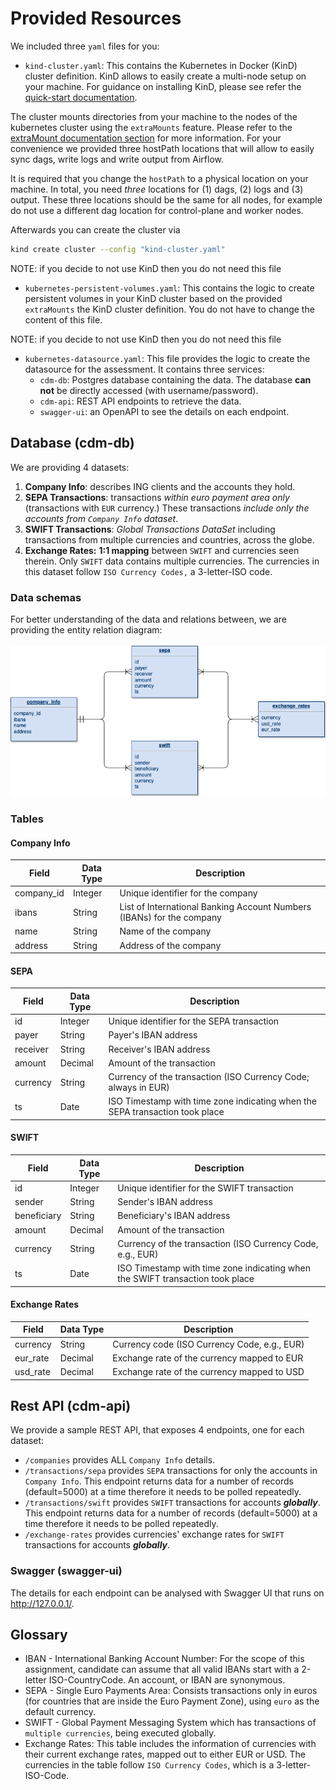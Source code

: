 # Provided Resources

We included three `yaml` files for you:
- `kind-cluster.yaml`: This contains the Kubernetes in Docker (KinD) cluster definition. KinD allows to easily create a multi-node setup on your machine. For guidance on installing KinD, please see refer the [quick-start documentation](https://kind.sigs.k8s.io/docs/user/quick-start/#installation).

The cluster mounts directories from your machine to the nodes of the kubernetes cluster using the `extraMounts` feature. Please refer to the [extraMount documentation section](https://kind.sigs.k8s.io/docs/user/configuration/#extra-mounts) for more information. For your convenience we provided three hostPath locations that will allow to easily sync dags, write logs and write output from Airflow. 

It is required that you change the `hostPath` to a physical location on your machine. In total, you need *three* locations for (1) dags, (2) logs and (3) output. These three locations should be the same for all nodes, for example do not use a different dag location for control-plane and worker nodes.

Afterwards you can create the cluster via 
``` bash
kind create cluster --config "kind-cluster.yaml"
```
NOTE: if you decide to not use KinD then you do not need this file

- `kubernetes-persistent-volumes.yaml`: This contains the logic to create persistent volumes in your KinD cluster based on the provided `extraMounts` the KinD cluster definition. You do not have to change the content of this file.

NOTE: if you decide to not use KinD then you do not need this file  

- `kubernetes-datasource.yaml`: This file provides the logic to create the datasource for the assessment. It contains three services:
  - `cdm-db`: Postgres database containing the data. The database **can not** be directly accessed (with username/password).
  - `cdm-api`: REST API endpoints to retrieve the data.
  - `swagger-ui`: an OpenAPI to see the details on each endpoint.

## Database (cdm-db)

We are providing 4 datasets:

1. **Company Info**: describes ING clients and the accounts they hold.
2. **SEPA Transactions**: transactions _within euro payment area only_ (transactions with `EUR` currency.)
These transactions _include only the accounts from `Company Info` dataset_.
3. **SWIFT Transactions**: _Global Transactions DataSet_ including transactions from multiple currencies and countries,
across the globe.
4. **Exchange Rates:** **1:1 mapping** between `SWIFT` and currencies seen therein. Only `SWIFT` data contains multiple
currencies. The currencies in this dataset follow `ISO Currency Codes,` a 3-letter-ISO code.

### Data schemas

For better understanding of the data and relations between, we are providing the entity relation diagram:
<br></br>
<img src=ER_diagram.png>

### Tables

#### Company Info

| Field           | Data Type | Description                                                           |
|-----------------|-----------|-----------------------------------------------------------------------|
| company_id      | Integer   | Unique identifier for the company                                     |
| ibans           | String    | List of International Banking Account Numbers (IBANs) for the company |
| name            | String    | Name of the company                                                   |
| address         | String    | Address of the company                                                |

#### SEPA

| Field     | Data Type | Description                                                                  |
|-----------|-----------|------------------------------------------------------------------------------|
| id        | Integer   | Unique identifier for the SEPA transaction                                   |
| payer     | String    | Payer's IBAN address                                                         |
| receiver  | String    | Receiver's IBAN address                                                      |
| amount    | Decimal   | Amount of the transaction                                                    |
| currency  | String    | Currency of the transaction (ISO Currency Code; always in EUR)               |
| ts        | Date      | ISO Timestamp with time zone indicating when the SEPA transaction took place |

#### SWIFT

| Field       | Data Type | Description                                                                        |
|-------------|-----------|------------------------------------------------------------------------------------|
| id          | Integer   | Unique identifier for the SWIFT transaction                                        |
| sender      | String    | Sender's IBAN address                                                              |
| beneficiary | String    | Beneficiary's IBAN address                                                         |
| amount      | Decimal   | Amount of the transaction                                                          |
| currency    | String    | Currency of the transaction (ISO Currency Code, e.g., EUR)                         |
| ts          | Date      | ISO Timestamp with time zone indicating when the SWIFT transaction took place      |

#### Exchange Rates

| Field    | Data Type | Description                                                     |
|----------|-----------|-----------------------------------------------------------------|
| currency | String    | Currency code (ISO Currency Code, e.g., EUR)                    |
| eur_rate | Decimal   | Exchange rate of the currency mapped to EUR                     |
| usd_rate | Decimal   | Exchange rate of the currency mapped to USD                     |

## Rest API (cdm-api)

We provide a sample REST API, that exposes 4 endpoints, one for each dataset:

- `/companies` provides ALL `Company Info` details.
- `/transactions/sepa` provides `SEPA` transactions for only the accounts in `Company Info`. This endpoint
returns data for a number of records (default=5000) at a time therefore it needs to be polled repeatedly.
- `/transactions/swift` provides `SWIFT` transactions for accounts _**globally**_. This endpoint returns data for
a number of records (default=5000) at a time therefore it needs to be polled repeatedly.
- `/exchange-rates` provides currencies' exchange rates for `SWIFT` transactions for accounts _**globally**_.

### Swagger (swagger-ui)

The details for each endpoint can be analysed with Swagger UI that runs on <http://127.0.0.1/>.

## Glossary

- IBAN - International Banking Account Number: For the scope of this assignment, candidate can assume that all valid
IBANs start with a 2-letter ISO-CountryCode. An account, or IBAN are synonymous.
- SEPA - Single Euro Payments Area: Consists transactions only in euros (for countries that are inside the Euro Payment
Zone), using `euro` as the default currency.
- SWIFT - Global Payment Messaging System which has transactions of `multiple currencies`, being executed globally.
- Exchange Rates: This table includes the information of currencies with their current exchange rates, mapped out to
either EUR or USD. The currencies in the table follow `ISO Currency Codes`, which is a 3-letter-ISO-Code.
